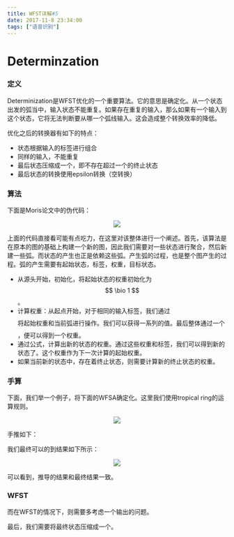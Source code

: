 ```yaml
---
title: WFST详解#5
date: 2017-11-8 23:34:00
tags: ["语音识别"]
---
```


# Determinzation

### 定义

Determinization是WFST优化的一个重要算法。它的意思是确定化。从一个状态出发的弧当中，输入状态不能重复。如果存在重复的输入，那么如果有一个输入到这个状态，它将无法判断要从哪一个弧线输入。这会造成整个转换效率的降低。

优化之后的转换器有如下的特点：
* 状态根据输入的标签进行组合
* 同样的输入，不能重复
* 最后状态压缩成一个，即不存在超过一个的终止状态
* 最后状态的转换使用epsilon转换（空转换）

### 算法
下面是Moris论文中的伪代码：

<img src="algorithm.png" style="margin-left:50%;transform: translateX(-50%);">

上面的代码直接看可能有点吃力，在这里对该整体进行一个阐述。首先，该算法是在原本的图的基础上构建一个新的图，因此我们需要对一些状态进行聚合，然后新建一些弧。而状态的产生也正是依赖这些弧。产生弧的过程，也是整个图产生的过程。弧的产生需要有起始状态，标签，权重，目标状态。
* 从源头开始，初始化，将起始状态的权重初始化为$$ \bio 1 $$。
* 计算权重：从起点开始，对于相同的输入标签，我们通过$$ $$将起始权重和当前弧进行操作。我们可以获得一系列的值。最后整体通过一个$$$$，便可以得到一个权重。
* 通过公式，计算出新的状态的权重。通过这些权重和标签，我们可以得到新的状态了。这个权重作为下一次计算的起始权重。
* 如果当前新的状态中，存在着终止状态，则需要计算新的终止状态的权重。

### 手算
下面，我们举一个例子，将下面的WFSA确定化。这里我们使用tropical ring的运算规则。

<img src="before.png" style="margin-left:50%;transform: translateX(-50%);">

手推如下：

我们最终可以的到结果如下所示：

<img src="after.png" style="margin-left:50%;transform: translateX(-50%);">

可以看到，推导的结果和最终结果一致。

### WFST
而在WFST的情况下，则需要多考虑一个输出的问题。

最后，我们需要将最终状态压缩成一个。
